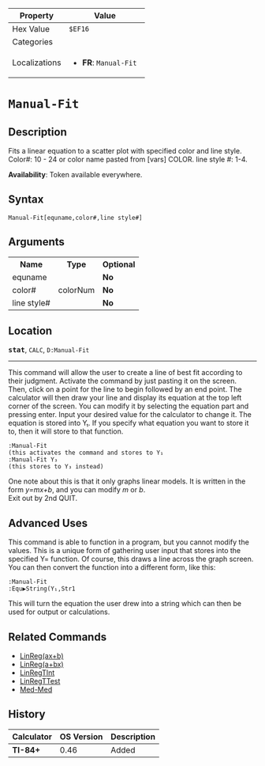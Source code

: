 | Property      | Value |
|---------------|-------|
| Hex Value     | `$EF16`|
| Categories    | <ul></ul> |
| Localizations | <ul><li><b>FR</b>: `Manual-Fit `</li></ul> |

# `Manual-Fit `

## Description
Fits a linear equation to a scatter plot with specified color and line style.
Color#: 10 - 24 or color name pasted from [vars] COLOR.
line style #: 1-4.


<b>Availability</b>: Token available everywhere.

## Syntax
`Manual-Fit[equname,color#,line style#]`

## Arguments
<table>
<tr><th>Name</th><th>Type</th><th>Optional</th></tr>

<tr><td>equname</td><td></td><td><b>No</b></td></tr>

<tr><td>color#</td><td>colorNum</td><td><b>No</b></td></tr>

<tr><td>line style#</td><td></td><td><b>No</b></td></tr>

</table>

## Location
<tt><kbd><b>stat</b></kbd></tt>, `CALC`, `D:Manual-Fit`
<hr>

This command will allow the user to create a line of best fit according to their judgment. Activate the command by just pasting it on the screen. Then, click on a point for the line to begin followed by an end point. The calculator will then draw your line and display its equation at the top left corner of the screen. You can modify it by selecting the equation part and pressing enter. Input your desired value for the calculator to change it. The equation is stored into Y₁. If you specify what equation you want to store it to, then it will store to that function.

```ti-basic
:Manual-Fit
(this activates the command and stores to Y₁
:Manual-Fit Y₃
(this stores to Y₃ instead)
```

  
One note about this is that it only graphs linear models. It is written in the form _y=mx+b_, and you can modify _m_ or _b_.  
Exit out by 2nd QUIT.

## Advanced Uses

This command is able to function in a program, but you cannot modify the values. This is a unique form of gathering user input that stores into the specified Y= function. Of course, this draws a line across the graph screen. You can then convert the function into a different form, like this:

```ti-basic
:Manual-Fit
:Equ▶String(Y₁,Str1
```

  
This will turn the equation the user drew into a string which can then be used for output or calculations.

## Related Commands

*   [LinReg(ax+b)](/linreg-ax-b)
*   [LinReg(a+bx)](/linreg-a-bx)
*   [LinRegTInt](/linregtint)
*   [LinRegTTest](/linregttest)
*   [Med-Med](/med-med)

## History
| Calculator | OS Version | Description |
|------------|------------|-------------|
| <b>TI-84+</b> | 0.46 | Added |


